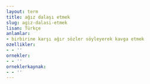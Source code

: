 ```yaml
---
layout: term
title: ağız dalaşı etmek
slug: agiz-dalasi-etmek
lisan: Türkçe
anlamlar:
- birbirine karşı ağır sözler söyleyerek kavga etmek
ozellikler:
- - ''
ornekler:
- - ''
orneklerkaynak:
- - ''
---
```

